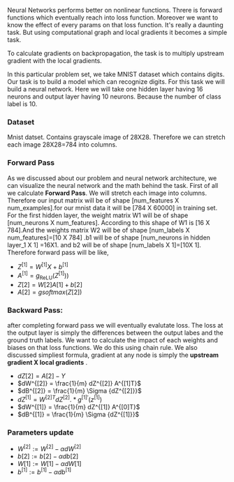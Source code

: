 Neural Networks performs better on nonlinear functions. Threre is forward functions which eventually reach into loss function. Moreover we want to know the effect of every params on that loss function. It's really a daunting task. But using computational graph and local gradients it becomes a simple task.

To calculate gradients on backpropagation, the task is to multiply upstream gradient with the local gradients.

In this particular problem set, we take MNIST dataset which contains digits. Our task is to build a model which can recognize digits. For this task we will build a neural network. Here we will take one hidden layer having 16 neurons and output layer having 10 neurons. Because the number of class label is 10.

### Dataset
Mnist datset. Contains grayscale image of 28X28. Therefore we can stretch each image 28X28=784 into columns.

###  Forward Pass
As we discussed about our problem and neural network architecture, we can visualize the neural network and the math behind the task. First of all we calculate **Forward Pass**. We will stretch each image into columns. Therefore our input matrix will be of shape [num_features X num_examples].for our mnist data it will be [784 X 60000] in training set. For the first hidden layer, the weight matrix W1 will be of shape [num_neurons X num_features]. According to this shape of W1 is [16 X 784].And the weights matrix W2 will be of shape [num_labels X num_features]=[10 X 784] .b1 will be of shape [num_neurons in hidden layer_1 X 1] =16X1. and b2 will be of shape [num_labels X 1]=[10X 1]. Therefore forward pass will be like,

- $Z^{[1]} = W^{[1]} X + b^{[1]}$
- $A^{[1]} = g_{\text{ReLU}}(Z^{[1]}))$
- $Z[2]=W[2]A[1]+b[2]$
- $A[2]=gsoftmax(Z[2])$


### Backward Pass:

after completing forward pass we will eventually evalutate loss. The loss at the output layer is simply the differences between the output labes and the ground truth labels. We want to calculate the impact of each weights and biases on that loss functions. We do this using chain rule. We also discussed simpliest formula, gradient at any node is simply the 
**upstream gradient X local gradients** .

- $dZ[2]=A[2]−Y$
- $dW^{[2]} = \frac{1}{m} dZ^{[2]} A^{[1]T}$
- $dB^{[2]} = \frac{1}{m} \Sigma {dZ^{[2]}}$
- $dZ^{[1]} = W^{[2]T} dZ^{[2]} .* g^{[1]\prime} (z^{[1]})$
- $dW^{[1]} = \frac{1}{m} dZ^{[1]} A^{[0]T}$
- $dB^{[1]} = \frac{1}{m} \Sigma {dZ^{[1]}}$


### Parameters update
- $W^{[2]} := W^{[2]} - \alpha dW^{[2]}$
- $b[2]:=b[2]−αdb[2]$
- $W[1]:=W[1]−αdW[1]$
- $b^{[1]} := b^{[1]} - \alpha db^{[1]}$